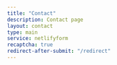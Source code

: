```yaml
---
title: "Contact"
description: Contact page
layout: contact
type: main
service: netlifyform
recaptcha: true
redirect-after-submit: "/redirect"
---
```

